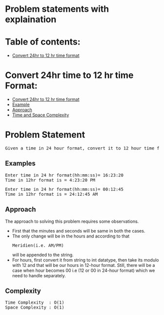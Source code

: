 # Problem statements with explaination 

# Table of contents:
- [Convert 24hr to 12 hr time format](Convert-24hr-time-to-12-hr-time-Format)

# Convert 24hr time to 12 hr time Format:
- [Convert 24hr to 12 hr time format](#Problem-Statement)
- [Example](#Examples)
- [Approach](#Approach)
- [Time and Space Complexity](#Complexity)

# Problem Statement
<pre>
Given a time in 24 hour format, convert it to 12 hour time format.
</pre>

## Examples
<pre>
Enter time in 24 hr format(hh:mm:ss)= 16:23:20
Time in 12hr format is = 4:23:20 PM
</pre>
<pre>
Enter time in 24 hr format(hh:mm:ss)= 00:12:45
Time in 12hr format is = 24:12:45 AM
</pre>

## Approach

  The approach to solving this problem requires some observations.
* First that the minutes and seconds will be same in both the cases.
* The only change will be in the hours and according to that <pre>Meridien(i.e. AM/PM)</pre> will be appended to the string.
* For hours, first convert it from string to int datatype, then take its modulo with 12 and that will be our hours in 12-hour format. Still, there will be a case when hour becomes 00 i.e (12 or 00 in 24-hour format) which we need to handle separately.

## Complexity
<pre>
Time Complexity  : O(1)
Space Complexity : O(1)
</pre>
